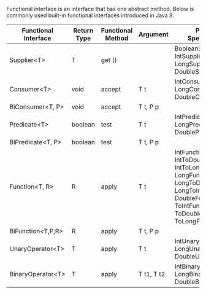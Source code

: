 Functional interface is an interface that has one abstract method. Below is commonly used built-in functional 
interfaces introduced in Java 8. 


Functional Interface | Return Type | Functional Method | Argument | Primitive Specialization
 --- | --- | --- | --- | ---
Supplier\<T> | T | get ()   |   | BooleanSupplier, IntSupplier, LongSupplier, DoubleSupplier
Consumer\<T> | void | accept | T t | IntConsumer, LongConsumer, DoubleConsumer
BiConsumer\<T, P> | void | accept | T t, P p | 
Predicate\<T> | boolean | test | T t | IntPredicate, LongPredicate, DoublePredicate
BiPredicate\<T, P> | boolean | test |T t, P p | 
Function\<T, R> | R | apply |T t | IntFunction, IntToDoubleFunction, IntToLongFunction, LongFunction, LongToDoubleFunction, LongToIntFunction, DoubleFunction, ToIntFunction, ToDoubleFunction, ToLongFunction
BiFunction\<T,P,R> | R | apply | T t, P p  | 
UnaryOperator\<T> | T | apply | T t | IntUnaryOperator, LongUnaryOperator, DoubleUnaryOperator
BinaryOperator\<T> | T | apply | T t1, T t2  | IntBinaryOperator, LongBinaryOperator, DoubleBinaryOperator

